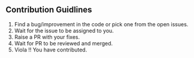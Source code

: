 ## Contribution Guidlines

1. Find a bug/improvement in the code or pick one from the open issues.
2. Wait for the issue to be assigned to you.
3. Raise a PR with your fixes.
4. Wait for PR to be reviewed and merged.
5. Viola !! You have contributed.

